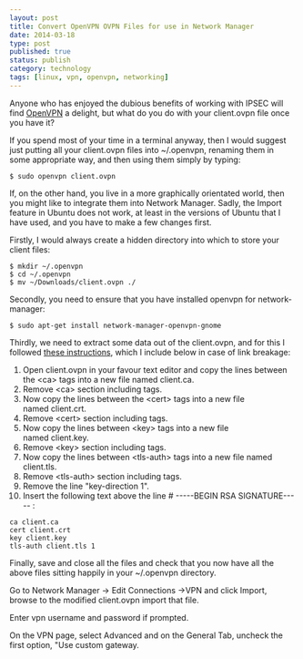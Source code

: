 ```yaml
--- 
layout: post 
title: Convert OpenVPN OVPN Files for use in Network Manager
date: 2014-03-18
type: post 
published: true 
status: publish
category: technology
tags: [linux, vpn, openvpn, networking]
---
```


Anyone who has enjoyed the dubious benefits of working with IPSEC will
find [OpenVPN](http://openvpn.net/ "OpenVPN") a delight, but what do you
do with your client.ovpn file once you have it?

If you spend most of your time in a terminal anyway, then I would
suggest just putting all your client.ovpn files into \~/.openvpn,
renaming them in some appropriate way, and then using them simply by
typing:

    $ sudo openvpn client.ovpn

<!--more-->

If, on the other hand, you live in a more graphically orientated world,
then you might like to integrate them into Network Manager. Sadly, the
Import feature in Ubuntu does not work, at least in the versions of
Ubuntu that I have used, and you have to make a few changes first.

Firstly, I would always create a hidden directory into which to store
your client files:

    $ mkdir ~/.openvpn
    $ cd ~/.openvpn
    $ mv ~/Downloads/client.ovpn ./

Secondly, you need to ensure that you have installed openvpn for
network-manager:

    $ sudo apt-get install network-manager-openvpn-gnome

Thirdly, we need to extract some data out of the client.ovpn, and for
this I followed [these
instructions](http://howto.praqma.net/ubuntu/vpn/openvpn-access-server-client-on-ubuntu "OpenVPN Access Server Client on Ubuntu"),
which I include below in case of link breakage:

1.  Open client.ovpn in your favour text editor and copy the lines
    between the \<ca\> tags into a new file named client.ca.
2.  Remove \<ca\> section including tags.
3.  Now copy the lines between the \<cert\> tags into a new file
    named client.crt.
4.  Remove \<cert\> section including tags.
5.  Now copy the lines between \<key\> tags into a new file
    named client.key.
6.  Remove \<key\> section including tags.
7.  Now copy the lines between \<tls-auth\> tags into a new file named
    client.tls.
8.  Remove \<tls-auth\> section including tags.
9.  Remove the line "key-direction 1".
10. Insert the following text above the line \# -----BEGIN RSA
    SIGNATURE----- :

<!-- -->

    ca client.ca
    cert client.crt
    key client.key
    tls-auth client.tls 1

Finally, save and close all the files and check that you now have all
the above files sitting happily in your \~/.openvpn directory.

Go to Network Manager -\> Edit Connections -\>VPN and click Import,
browse to the modified client.ovpn import that file.

Enter vpn username and password if prompted.

On the VPN page, select Advanced and on the General Tab, uncheck the
first option, "Use custom gateway.

